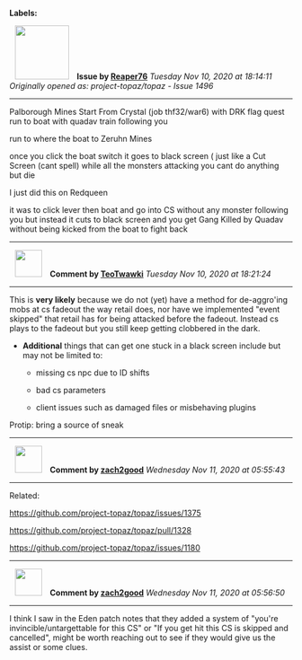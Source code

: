 **Labels:**



<a href="https://github.com/Reaper76"><img src="https://avatars2.githubusercontent.com/u/74263470?v=4" width="96" height="96" hspace="10"></img></a> **Issue by [Reaper76](https://github.com/Reaper76)**
_Tuesday Nov 10, 2020 at 18:14:11_
_Originally opened as: project-topaz/topaz - Issue 1496_

----

Palborough Mines  Start From Crystal  (job thf32/war6) with DRK flag quest run to boat with quadav train following you 
run to where the boat to Zeruhn Mines
once you click the boat switch it goes to black screen ( just like a Cut Screen (cant spell) while all the monsters attacking you cant do anything but die
 I just did this on Redqueen 
it was to click lever then boat and go into CS without any monster following you but instead it cuts to black screen and you get Gang Killed by Quadav without being kicked from the boat to fight back 



----
<a href="https://github.com/TeoTwawki"><img src="https://avatars0.githubusercontent.com/u/6871475?v=4" width="48" height="48" hspace="10"></img></a> **Comment by [TeoTwawki](https://github.com/TeoTwawki)**
_Tuesday Nov 10, 2020 at 18:21:24_

----

This is **very likely** because we do not (yet) have a method for de-aggro'ing mobs at cs fadeout the way retail does, nor have we implemented "event skipped" that retail has for being attacked before the fadeout. Instead cs plays to the fadeout but you still keep getting clobbered in the dark.

* **Additional** things that can get one stuck in a black screen include but may not be limited to: 
  * missing cs npc due to ID shifts
  * bad cs parameters
  * client issues such as damaged files or misbehaving plugins 


Protip: bring a source of sneak


----
<a href="https://github.com/zach2good"><img src="https://avatars3.githubusercontent.com/u/1389729?v=4" width="48" height="48" hspace="10"></img></a> **Comment by [zach2good](https://github.com/zach2good)**
_Wednesday Nov 11, 2020 at 05:55:43_

----

Related:
https://github.com/project-topaz/topaz/issues/1375
https://github.com/project-topaz/topaz/pull/1328
https://github.com/project-topaz/topaz/issues/1180


----
<a href="https://github.com/zach2good"><img src="https://avatars3.githubusercontent.com/u/1389729?v=4" width="48" height="48" hspace="10"></img></a> **Comment by [zach2good](https://github.com/zach2good)**
_Wednesday Nov 11, 2020 at 05:56:50_

----

I think I saw in the Eden patch notes that they added a system of "you're invincible/untargettable for this CS" or "If you get hit this CS is skipped and cancelled", might be worth reaching out to see if they would give us the assist or some clues.
